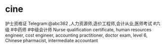 # cine
护士资格证 Telegram:@abc362 ,人力资源师,造价工程师,会计从业,医师考试 #六级 #中药师 #中级会计师 Nurse qualification certificate, human resources engineer, cost engineer, accounting practitioner, doctor exam, level 6, Chinese pharmacist, intermediate accountant
